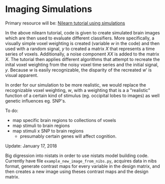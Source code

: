 # Imaging Simulations

Primary resource will be: [Nilearn tutorial using simulations](http://nilearn.github.io/auto_examples/02_decoding/plot_simulated_data.html)

In the above nilearn tutorial, code is given to create simulated brain images which are then used to evaluate different classifiers. 
More specifically, a visually simple voxel weighting is created (variable $w$ in the code) and then used with a random signal, $y$ to created a matrix $X$ that represents a time series of voxels. Additionally, a noise component $XX$ is added to the matrix $X$. The tutorial then applies different algorithms that attempt to recreate the inital voxel weighting from the noisy voxel time series and the initial signal, $y$. Because $w$ is easily recognizable, the disparity of the recreated $w'$ is visual apparent.

In order for our simulation to be more realistic, we would replace the recognizable voxel weighting, $w$, with a weighting that is a a "realistic" function of a certain kind of stimulus (eg. occipital lobes to images) as well genetic influences eg. SNP's.

To do:
- map specific brain regions to collections of voxels 
- map stimuli to brain regions
- map stimuli x SNP to brain regions
  - presumably certain genes will affect cognition.

Update: January 17, 2018

Big digression into nistats in order to use nistats model building code.
Currently have file `example_new_image_from_nibs.py`, acquires data in nibs format,
generate contrast maps for every variable in the design matrix, and then 
creates a new image using theses contrast maps and the design matrix.
